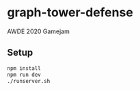 # graph-tower-defense
AWDE 2020 Gamejam

## Setup
```bash
npm install
npm run dev
./runserver.sh
```
